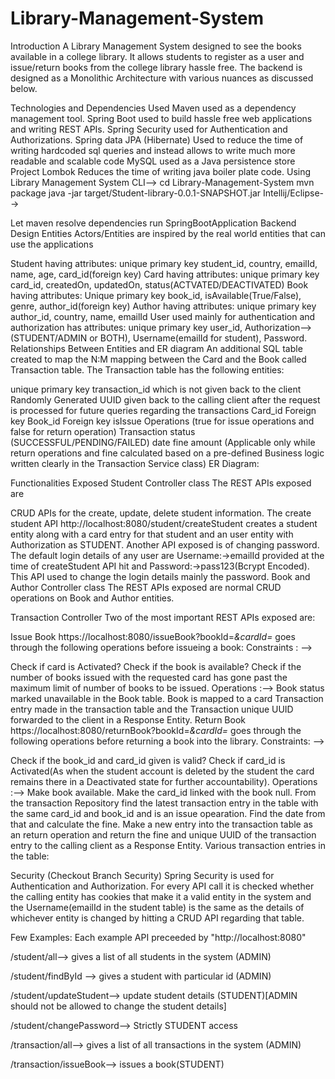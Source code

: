 # Library-Management-System

Introduction
A Library Management System designed to see the books available in a college library. It allows students to register as a user and issue/return books from the college library hassle free. The backend is designed as a Monolithic Architecture with various nuances as discussed below.

Technologies and Dependencies Used
Maven used as a dependency management tool.
Spring Boot used to build hassle free web applications and writing REST APIs.
Spring Security used for Authentication and Authorizations.
Spring data JPA (Hibernate) Used to reduce the time of writing hardcoded sql queries and instead allows to write much more readable and scalable code
MySQL used as a Java persistence store
Project Lombok Reduces the time of writing java boiler plate code.
Using Library Management System
CLI-->
cd Library-Management-System
mvn package 
java -jar target/Student-library-0.0.1-SNAPSHOT.jar
Intellij/Eclipse-->

Let maven resolve dependencies
run SpringBootApplication
Backend Design
Entities
Actors/Entities are inspired by the real world entities that can use the applications

Student having attributes:
unique primary key student_id, country, emailId, name, age, card_id(foreign key)
Card having attributes:
unique primary key card_id, createdOn, updatedOn, status(ACTVATED/DEACTIVATED)
Book having attributes:
Unique primary key book_id, isAvailable(True/False), genre, author_id(foreign key)
Author having attributes:
unique primary key author_id, country, name, emailId
User used mainly for authentication and authorization has attributes:
unique primary key user_id, Authorization--> (STUDENT/ADMIN or BOTH), Username(emailId for student), Password.
Relationships Between Entities and ER diagram
An additional SQL table created to map the N:M mapping between the Card and the Book called Transaction table. The Transaction table has the following entities:

unique primary key transaction_id which is not given back to the client
Randomly Generated UUID given back to the calling client after the request is processed for future queries regarding the transactions
Card_id Foreign key
Book_id Foreign key
isIssue Operations (true for issue operations and false for return operation)
Transaction status (SUCCESSFUL/PENDING/FAILED)
date
fine amount (Applicable only while return operations and fine calculated based on a pre-defined Business logic written clearly in the Transaction Service class)
ER Diagram: 

Functionalities Exposed
Student Controller class
The REST APIs exposed are

CRUD APIs for the create, update, delete student information. The create student API http://localhost:8080/student/createStudent creates a student entity along with a card entry for that student and an user entity with Authorization as STUDENT.
Another API exposed is of changing password. The default login details of any user are Username:->emailId provided at the time of createStudent API hit and Password:->pass123(Bcrypt Encoded). This API used to change the login details mainly the password.
Book and Author Controller class
The REST APIs exposed are normal CRUD operations on Book and Author entities.

Transaction Controller
Two of the most important REST APIs exposed are:

Issue Book
https://localhost:8080/issueBook?bookId=_&cardId=_ goes through the following operations before issueing a book: Constraints : -->

Check if card is Activated?
Check if the book is available?
Check if the number of books issued with the requested card has gone past the maximum limit of number of books to be issued. Operations :-->
Book status marked unavailable in the Book table.
Book is mapped to a card
Transaction entry made in the transaction table and the Transaction unique UUID forwarded to the client in a Response Entity.
Return Book
https://localhost:8080/returnBook?bookId=_&cardId=_ goes through the following operations before returning a book into the library. Constraints: -->

Check if the book_id and card_id given is valid?
Check if card_id is Activated(As when the student account is deleted by the student the card remains there in a Deactivated state for further accountability). Operations :-->
Make book available.
Make the card_id linked with the book null.
From the transaction Repository find the latest transaction entry in the table with the same card_id and book_id and is an issue opearation. Find the date from that and calculate the fine.
Make a new entry into the transaction table as an return operation and return the fine and unique UUID of the transaction entry to the calling client as a Response Entity.
Various transaction entries in the table: 

Security (Checkout Branch Security)
Spring Security is used for Authentication and Authorization. For every API call it is checked whether the calling entity has cookies that make it a valid entity in the system and the Username(emailId in the student table) is the same as the details of whichever entity is changed by hitting a CRUD API regarding that table.

Few Examples: Each example API preceeded by "http://localhost:8080"

/student/all--> gives a list of all students in the system (ADMIN)

/student/findById --> gives a student with particular id (ADMIN)

/student/updateStudent--> update student details (STUDENT)[ADMIN should not be allowed to change the student details]

/student/changePassword--> Strictly STUDENT access

/transaction/all--> gives a list of all transactions in the system (ADMIN)

/transaction/issueBook--> issues a book(STUDENT)
